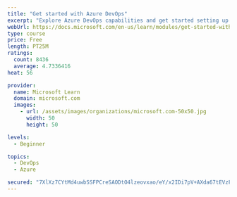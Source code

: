 ```yaml
---
title: "Get started with Azure DevOps"
excerpt: "Explore Azure DevOps capabilities and get started setting up your own organization knowing what separates elite performers from low performers."
webUrl: https://docs.microsoft.com/en-us/learn/modules/get-started-with-devops/
type: course
price: Free
length: PT25M
ratings:
  count: 8436
  average: 4.7336416
heat: 56

provider:
  name: Microsoft Learn
  domain: microsoft.com
  images:
    - url: /assets/images/organizations/microsoft.com-50x50.jpg
      width: 50
      height: 50

levels:
  - Beginner

topics:
  - DevOps
  - Azure

secured: "7XlXz7CYtMd4uwbSSFPCreSAODtO4lzeovxao/eY/x2IDi7pV+AXda67tEVzFwVTBCImFqy5LAY7SuQhPq71NqZxgQPi4XVTYLJ0EFg4kOOc9INM3qO1y8whJ1QTCt9n5Bk+7L7amcEPl2nYpOMdXHoJ4d8qq2MNVEXIw1N6bSdbpg4n6d+CtdbM5QFC2SfxdNmMGGXHNToakyDd/OkNhcHlqWM2kGAtkvaLZn59zvTlVBgqqMWrW5ubENqyfx66HLk6lt+7ClECA4fbgtf5kWTZtkgPeVfa+7/5i+7OkUYFiK0SWlMlTq2ydJLSDyTGINtd00HpRDZutsmc79vdsHFGBD6cSwlCGJfa7G2w+ZWwCibLfhfIiCkCi24XCLHEfpZpGLd+WqwOZd9feaR2sBwQ1+lmc1Mwqqvb9Jasodk=;jAy3CgXBOywLfoy2nDMxtg=="
---
```



